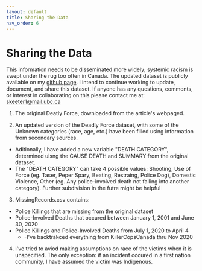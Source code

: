 ```yaml
---
layout: default
title: Sharing the Data
nav_order: 6
---
```



# Sharing the Data

This information needs to be disseminated more widely; systemic racism is swept under the rug too often in Canada.  The updated dataset is publicly available on my [github page](https://github.com/June-Spaceboots/Police_Involved_Deaths_Canada/tree/main/Inputs).  I intend to continue working to update, document, and share this dataset.  If anyone has any questions, comments, or interest in collaborating on this please contact me at: skeeter1@mail.ubc.ca

1) The original Deatly Force, downloaded from the article's webpaged.

2) An updated version of the Deadly Force dataset, with some of the Unknown categories (race, age, etc.) have been filled using information from secondary sources.
* Aditionally, I have added a new variable "DEATH CATEGORY", determined uisng the CAUSE DEATH and SUMMARY from the original dataset.
* The "DEATH CATEGORY" can take 4 possible values: Shooting, Use of Force (eg. Taser, Peper Spary, Beating, Restraing, Police Dog), Domestic Violence, Other (eg. Any  police-involved death not falling into another category).  Further subdivision in the futre might be helpful	

3) MissingRecords.csv contains:
* Police Killings that are missing from the original dataset
* Police-Involved Deaths that occured between January 1, 2001 and June 30, 2020
* Police Killings and Police-Involved Deaths from July 1, 2020 to April 4
	* -I've backtrakced everything from KillerCopsCanada thru Nov 2020

4) I've tried to aviod making assumptions on race of the victims when it is unspecified.  The only exception: if an incident occured in a first nation community, I have assumed the victim was Indigenous.